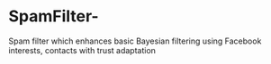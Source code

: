 # SpamFilter-
Spam filter which enhances basic Bayesian filtering using Facebook interests, contacts with trust adaptation 
